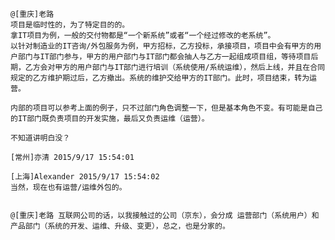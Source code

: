 >
    @[重庆]老路 
    项目是临时性的，为了特定目的的。
    拿IT项目为例，一般的交付物都是“一个新系统”或者“一个经过修改的老系统”。
    以针对制造业的IT咨询/外包服务为例，甲方招标，乙方投标，承接项目，项目中会有甲方的用户部门与IT部门参与，甲方的用户部门与IT部门都会抽人与乙方一起组成项目组，等待项目后期，乙方会对甲方的用户部门与IT部门进行培训（系统使用/系统运维），然后上线，并且在合同规定的乙方维护期过后，乙方撤出。系统的维护交给甲方的IT部门。此时，项目结束，转为运营。
    
    内部的项目可以参考上面的例子，只不过部门角色调整一下，但是基本角色不变。有可能是自己的IT部门既负责项目的开发实施，最后又负责运维（运营）。
    
    不知道讲明白没？
    
    [常州]亦清 2015/9/17 15:54:01
    
    [上海]Alexander 2015/9/17 15:54:02
    当然，现在也有运营/运维外包的。
    
    
    @[重庆]老路 互联网公司的话，以我接触过的公司（京东），会分成 运营部门（系统用户）和产品部门（系统的开发、运维、升级、变更），总之，也是分家的。
